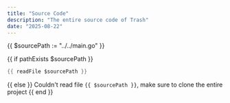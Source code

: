 ```yaml
---
title: "Source Code"
description: "The entire source code of Trash"
date: "2025-08-22"
---
```


{{ $sourcePath := "../../main.go" }} <!-- relative to examples/blog -->

{{ if pathExists $sourcePath }}

```go
{{ readFile $sourcePath }}
```

{{ else }}
Couldn't read file `{{ $sourcePath }}`, make sure to clone the entire project
{{ end }}
